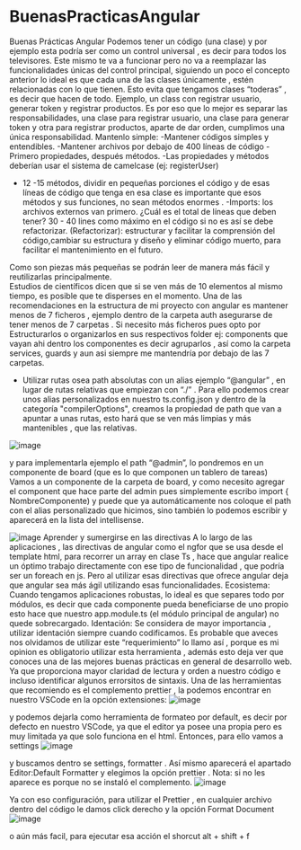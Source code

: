 # BuenasPracticasAngular


Buenas Prácticas Angular
Podemos tener un código (una clase) y por  ejemplo  esta podría ser como un control universal , es decir para todos los televisores. Este mismo te va a funcionar pero no va a reemplazar las funcionalidades únicas del control principal, siguiendo un poco el concepto anterior lo ideal es que cada una de las clases únicamente ,  estén relacionadas con lo que tienen. Esto evita que tengamos clases “toderas” , es decir que hacen de todo. Ejemplo, un class con  registrar usuario, generar token y registrar productos. Es por eso que lo mejor es separar las responsabilidades, una clase para registrar usuario, una clase para generar token y otra para registrar productos,  aparte de dar orden, cumplimos una única responsabilidad.
Mantenlo simple:
-Mantener códigos simples y entendibles. 
-Mantener archivos por debajo de 400 líneas de código 
-Primero propiedades, después métodos.
-Las propiedades y métodos deberían usar el sistema de camelcase (ej: registerUser)
- 12 -15 métodos, dividir en pequeñas porciones el código y  de esas líneas  de código que tenga en esa clase es importante que esos métodos y sus funciones, no sean  métodos enormes . 
-Imports: los archivos externos van primero.
¿Cuál es el total de líneas que deben tener?
30 - 40 lines como máximo en el código si no es así  se debe refactorizar. (Refactorizar): estructurar y facilitar la comprensión del código,cambiar su estructura y diseño y eliminar código muerto, para facilitar el mantenimiento en el futuro.


Como son piezas más pequeñas se podrán leer de manera más fácil y reutilizarlas principalmente.  
Estudios de científicos dicen que si se ven más de 10 elementos al mismo tiempo, es posible que te disperses en el momento. Una de las recomendaciones en la estructura de mi proyecto con angular es mantener menos de 7 ficheros , ejemplo dentro de la carpeta auth asegurarse de tener menos de 7 carpetas . Si necesito más ficheros pues opto por Estructurarlos o organizarlos en sus respectivos folder ej: components que vayan ahi dentro los componentes es decir agruparlos , así como la carpeta services, guards y aun asi siempre me mantendría por debajo de las 7 carpetas. 
- Utilizar rutas osea path absolutas con un alias ejemplo “@angular” , en lugar de rutas relativas que empiezan con “./” . Para ello podemos crear unos alias personalizados  en  nuestro ts.config.json y dentro de la categoría "compilerOptions", creamos la propiedad de path que van a apuntar a unas rutas, esto hará que se ven más limpias y más mantenibles , que las relativas.

![image](https://user-images.githubusercontent.com/73044980/171883606-ea104ad8-12f8-4c68-bfa3-41c5bf273654.png)

y para implementarla ejemplo el path “@admin”, lo pondremos en un componente de board (que es lo que componen un tablero de tareas) 
Vamos a un componente de la carpeta de board, y como necesito agregar el component que hace parte del admin pues simplemente escribo import { NombreComponente) y puede que ya automáticamente nos coloque el path con el alias personalizado que hicimos, sino también lo podemos escribir y aparecerá en la lista del intellisense. 

![image](https://user-images.githubusercontent.com/73044980/171883682-d02b132a-1de5-4f89-902f-cafbecc1c3fd.png)
Aprender  y sumergirse en las directivas 
A lo largo de las aplicaciones , las directivas de angular como el ngfor que se usa desde el template html, para recorrer un array en clase Ts , hace que angular realice un óptimo trabajo directamente con ese tipo de funcionalidad , que podría ser un foreach en js. Pero al utilizar esas directivas que ofrece angular deja que angular sea más ágil utilizando esas funcionalidades.
Ecosistema:
Cuando tengamos aplicaciones robustas, lo ideal es que separes todo por módulos, es decir que cada componente pueda beneficiarse de uno propio esto hace que nuestro app.module.ts (el módulo principal de angular) no quede sobrecargado.
Identación:
Se considera de mayor importancia , utilizar identación siempre cuando codificamos. Es probable que aveces nos olvidamos de utilizar este “requerimiento” lo llamo así , porque es mi opinion es obligatorio utilizar esta herramienta , además esto deja ver que conoces una de las mejores buenas prácticas en general de desarrollo web.  Ya que proporciona mayor claridad de lectura y orden a nuestro código e incluso identificar algunos errorsitos de sintaxis. Una de las herramientas que recomiendo es el complemento  prettier , la podemos encontrar en nuestro VSCode en la opción extensiones:
![image](https://user-images.githubusercontent.com/73044980/171883736-dff66df0-b558-40a8-8b53-70fbd640e1ca.png)

y podemos dejarla como herramienta de formateo por default, es decir por defecto en nuestro VSCode, ya que el editor ya posee una propia pero es muy limitada ya que solo funciona en el html. Entonces, para ello vamos a settings
![image](https://user-images.githubusercontent.com/73044980/171883955-83b2dc6a-8026-4098-b505-192c876aa1e6.png)

y buscamos dentro se settings, formatter . Así mismo aparecerá el apartado Editor:Default Formatter y elegimos la opción prettier .
Nota: si no les aparece es porque no se instaló el complemento.
![image](https://user-images.githubusercontent.com/73044980/171884005-06521625-210e-44e2-acd0-2d5cf67b6ab3.png)

Ya con eso configuración, para utilizar el Prettier ,  en cualquier archivo dentro del código le damos click derecho y la opción Format Document
![image](https://user-images.githubusercontent.com/73044980/171884052-75da3017-b222-4bfe-9972-0c21a1250662.png)

o aún más facil, para ejecutar esa acción el shorcut alt + shift + f






